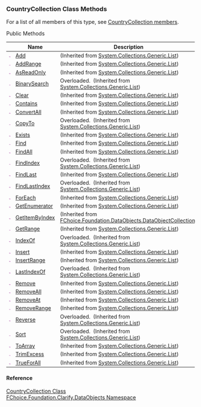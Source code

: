 ﻿### CountryCollection Class Methods

For a list of all members of this type, see [CountryCollection members](fcSDK~FChoice.Foundation.Clarify.DataObjects.CountryCollection_members.md).

Public Methods

|   | Name | Description |
| --- | --- | --- |
| ![Public Method](dotnetimages/publicMethod.png) | [Add](#) | (Inherited from [System.Collections.Generic.List<Country>](#)) |
| ![Public Method](dotnetimages/publicMethod.png) | [AddRange](#) | (Inherited from [System.Collections.Generic.List<Country>](#)) |
| ![Public Method](dotnetimages/publicMethod.png) | [AsReadOnly](#) | (Inherited from [System.Collections.Generic.List<Country>](#)) |
| ![Public Method](dotnetimages/publicMethod.png) | [BinarySearch](#) | Overloaded.  (Inherited from [System.Collections.Generic.List<Country>](#)) |
| ![Public Method](dotnetimages/publicMethod.png) | [Clear](#) | (Inherited from [System.Collections.Generic.List<Country>](#)) |
| ![Public Method](dotnetimages/publicMethod.png) | [Contains](#) | (Inherited from [System.Collections.Generic.List<Country>](#)) |
| ![Public Method](dotnetimages/publicMethod.png) | [ConvertAll](#) | (Inherited from [System.Collections.Generic.List<Country>](#)) |
| ![Public Method](dotnetimages/publicMethod.png) | [CopyTo](#) | Overloaded.  (Inherited from [System.Collections.Generic.List<Country>](#)) |
| ![Public Method](dotnetimages/publicMethod.png) | [Exists](#) | (Inherited from [System.Collections.Generic.List<Country>](#)) |
| ![Public Method](dotnetimages/publicMethod.png) | [Find](#) | (Inherited from [System.Collections.Generic.List<Country>](#)) |
| ![Public Method](dotnetimages/publicMethod.png) | [FindAll](#) | (Inherited from [System.Collections.Generic.List<Country>](#)) |
| ![Public Method](dotnetimages/publicMethod.png) | [FindIndex](#) | Overloaded.  (Inherited from [System.Collections.Generic.List<Country>](#)) |
| ![Public Method](dotnetimages/publicMethod.png) | [FindLast](#) | (Inherited from [System.Collections.Generic.List<Country>](#)) |
| ![Public Method](dotnetimages/publicMethod.png) | [FindLastIndex](#) | Overloaded.  (Inherited from [System.Collections.Generic.List<Country>](#)) |
| ![Public Method](dotnetimages/publicMethod.png) | [ForEach](#) | (Inherited from [System.Collections.Generic.List<Country>](#)) |
| ![Public Method](dotnetimages/publicMethod.png) | [GetEnumerator](#) | (Inherited from [System.Collections.Generic.List<Country>](#)) |
| ![Public Method](dotnetimages/publicMethod.png) | [GetItemByIndex](fcSDK~FChoice.Foundation.DataObjects.DataObjectCollection`1~GetItemByIndex.md) | (Inherited from [FChoice.Foundation.DataObjects.DataObjectCollection<Country>](fcSDK~FChoice.Foundation.DataObjects.DataObjectCollection`1.md)) |
| ![Public Method](dotnetimages/publicMethod.png) | [GetRange](#) | (Inherited from [System.Collections.Generic.List<Country>](#)) |
| ![Public Method](dotnetimages/publicMethod.png) | [IndexOf](#) | Overloaded.  (Inherited from [System.Collections.Generic.List<Country>](#)) |
| ![Public Method](dotnetimages/publicMethod.png) | [Insert](#) | (Inherited from [System.Collections.Generic.List<Country>](#)) |
| ![Public Method](dotnetimages/publicMethod.png) | [InsertRange](#) | (Inherited from [System.Collections.Generic.List<Country>](#)) |
| ![Public Method](dotnetimages/publicMethod.png) | [LastIndexOf](#) | Overloaded.  (Inherited from [System.Collections.Generic.List<Country>](#)) |
| ![Public Method](dotnetimages/publicMethod.png) | [Remove](#) | (Inherited from [System.Collections.Generic.List<Country>](#)) |
| ![Public Method](dotnetimages/publicMethod.png) | [RemoveAll](#) | (Inherited from [System.Collections.Generic.List<Country>](#)) |
| ![Public Method](dotnetimages/publicMethod.png) | [RemoveAt](#) | (Inherited from [System.Collections.Generic.List<Country>](#)) |
| ![Public Method](dotnetimages/publicMethod.png) | [RemoveRange](#) | (Inherited from [System.Collections.Generic.List<Country>](#)) |
| ![Public Method](dotnetimages/publicMethod.png) | [Reverse](#) | Overloaded.  (Inherited from [System.Collections.Generic.List<Country>](#)) |
| ![Public Method](dotnetimages/publicMethod.png) | [Sort](#) | Overloaded.  (Inherited from [System.Collections.Generic.List<Country>](#)) |
| ![Public Method](dotnetimages/publicMethod.png) | [ToArray](#) | (Inherited from [System.Collections.Generic.List<Country>](#)) |
| ![Public Method](dotnetimages/publicMethod.png) | [TrimExcess](#) | (Inherited from [System.Collections.Generic.List<Country>](#)) |
| ![Public Method](dotnetimages/publicMethod.png) | [TrueForAll](#) | (Inherited from [System.Collections.Generic.List<Country>](#)) |





#### Reference

[CountryCollection Class](fcSDK~FChoice.Foundation.Clarify.DataObjects.CountryCollection.md)  
[FChoice.Foundation.Clarify.DataObjects Namespace](fcSDK~FChoice.Foundation.Clarify.DataObjects_namespace.md)